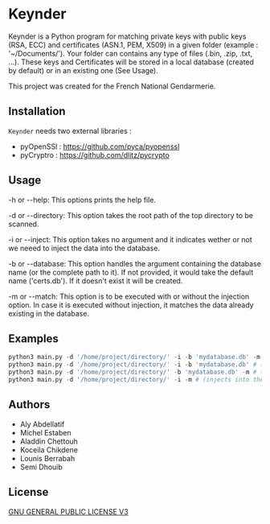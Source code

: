 # Keynder
Keynder is a Python program for matching private keys with public keys (RSA, ECC) and certificates (ASN.1, PEM, X509) in a given folder (example : '~/Documents/').
Your folder can contains any type of files (.bin, .zip, .txt, ...). These keys and Certificates will be stored in a local database (created by default) or in an existing one (See Usage).

This project was created for the French National Gendarmerie.


## Installation
`Keynder` needs two external libraries :
* pyOpenSSl : https://github.com/pyca/pyopenssl
* pyCryptro : https://github.com/dlitz/pycrypto


## Usage
-h or --help:
	This options prints the help file.

-d or --directory:
	This option takes the root path of the top directory to be scanned.
	
-i or --inject:
	This option takes no argument and it indicates wether or not we neeed to inject the data into the database.

-b or --database:
	This option handles the argument containing the database name (or the complete path to it). If not provided, it would take the default name ('certs.db'). If it doesn't exist it will be created.
	
-m or --match:
	This option is to be executed with or without the injection option. In case it is executed without injection, it matches the data already existing in the database.


## Examples
```python
python3 main.py -d '/home/project/directory/' -i -b 'mydatabase.db' -m # (for the whole procedure, grabbing, injecting and matching)
python3 main.py -d '/home/project/directory/' -i -b 'mydatabase.db' # (for grabbing and injecting without matching into existing database or a database with a custom name)
python3 main.py -d '/home/project/directory/' -b 'mydatabase.db' -m # (matches data into the already existing database)
python3 main.py -d '/home/project/directory/' -i -m # (injects into the defaults database 'certs.db' and matches data. If the database does not exists it will create it)
```


## Authors
* Aly Abdellatif
* Michel Estaben
* Aladdin Chettouh
* Koceila Chikdene
* Lounis Berrabah
* Semi Dhouib


## License
[GNU GENERAL PUBLIC LICENSE V3](https://www.gnu.org/licenses/gpl-3.0.en.html)
